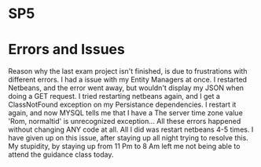 # SP5

# Errors and Issues
Reason why the last exam project isn't finished, is due to frustrations with different errors. I had a issue with my Entity Managers at once. I restarted Netbeans, and the error went away, but wouldn't display my JSON when doing a GET request. I tried restarting netbeans again, and I get a ClassNotFound exception on my Persistance dependencies. I restart it again, and now MYSQL tells me that I have a The server time zone value 'Rom, normaltid' is unrecognized exception... All these errors happened without changing ANY code at all. All I did was restart netbeans 4-5 times. I have given up on this issue, after staying up all night trying to resolve this. My stupidity, by staying up from 11 Pm to 8 Am left me not being able to attend the guidance class today.
